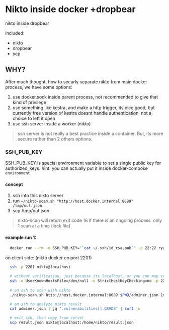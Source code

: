 # Nikto inside docker +dropbear

nikto inside dropbear

included:
- nikto
- dropbear
- scp

## WHY?

After much thought, how to securly separate nikto from main docker process,
we have some options:

1. use docker.sock inside parent process, not recommended to give that kind of privilege
2. use something like kestra, and make a http trigger, its nice good, but currently free version of kestra doesnt handle authentication, not a choice to left it open
3. use ssh server inside a worker (nikto)

> ssh server is not really a best practice inside a container. But, its more secure rather than 2 others options.


### SSH_PUB_KEY

SSH_PUB_KEY is special environment variable to set a single public key for authorized_keys.
hint: you can actually put it inside docker-compose `environment`


#### concept

1. ssh into this nikto server
2. run `~/nikto-scan.sh "http://host.docker.internal:8089" /tmp/out.json`
3. scp /tmp/out.json

> nikto-scan will return exit code 16 if there is an ongoing process. only 1 scan at a time (lock file)

#### example run 1:

```sh
  docker run --rm -e SSH_PUB_KEY="`cat ~/.ssh/id_rsa.pub`" -p 22:22 ryanhs/nikto-dropbear:latest
```

on client side: (nikto docker on port 2201)

```sh
  ssh -p 2201 nikto@localhost

  # without verification, just because its localhost, or you can map volume host key
  ssh -o UserKnownHostsFile=/dev/null -o StrictHostKeyChecking=no -p 2201 nikto@localhost
  
  # on ssh to scan with nikto
  ./nikto-scan.sh http://host.docker.internal:8089 $PWD/adminer.json 1m

  # on ssh to analyze nikto result
  cat adminer.json | jq ".vulnerabilities[].OSVDB" | sort -u

  # exit ssh, then copy from server
  scp result.json nikto@localhost:/home/nikto/result.json
```